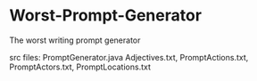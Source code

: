 # Worst-Prompt-Generator
The worst writing prompt generator

src files: 
PromptGenerator.java
Adjectives.txt, PromptActions.txt, PromptActors.txt, PromptLocations.txt
